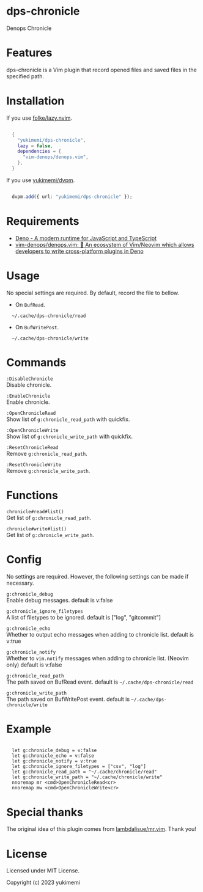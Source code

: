 # dps-chronicle

Denops Chronicle

# Features 

dps-chronicle is a Vim plugin that record opened files and saved files in the specified path.

# Installation 

If you use [folke/lazy.nvim](https://github.com/folke/lazy.nvim).

```lua

  {
    "yukimemi/dps-chronicle",
    lazy = false,
    dependencies = {
      "vim-denops/denops.vim",
    },
  }

```

If you use [yukimemi/dvpm](https://github.com/yukimemi/dvpm).

```typescript

  dvpm.add({ url: "yukimemi/dps-chronicle" });

```

# Requirements 

- [Deno - A modern runtime for JavaScript and TypeScript](https://deno.land/)
- [vim-denops/denops.vim: 🐜 An ecosystem of Vim/Neovim which allows developers to write cross-platform plugins in Deno](https://github.com/vim-denops/denops.vim)
# Usage 

No special settings are required.
By default, record the file to bellow.

- On `BufRead`.
```
  ~/.cache/dps-chronicle/read
```

- On `BufWritePost`.
```
  ~/.cache/dps-chronicle/write
```

# Commands 

`:DisableChronicle`                                        
Disable chronicle.

`:EnableChronicle`                                          
Enable chronicle.

`:OpenChronicleRead`                                      
Show list of `g:chronicle_read_path` with quickfix.

`:OpenChronicleWrite`                                    
Show list of `g:chronicle_write_path` with quickfix.

`:ResetChronicleRead`                                    
Remove `g:chronicle_read_path`.

`:ResetChronicleWrite`                                  
Remove `g:chronicle_write_path`.

# Functions 

`chronicle#read#list()`                                
Get list of `g:chronicle_read_path`.

`chronicle#write#list()`                              
Get list of `g:chronicle_write_path`.

# Config 

No settings are required. However, the following settings can be made if necessary.

`g:chronicle_debug`                                        
Enable debug messages.
default is v:false

`g:chronicle_ignore_filetypes`                  
A list of filetypes to be ignored.
default is ["log", "gitcommit"]

`g:chronicle_echo`                                          
Whether to output echo messages when adding to chronicle list.
default is v:true

`g:chronicle_notify`                                      
Whether to `vim.notify` messages when adding to chronicle list. (Neovim only)
default is v:false

`g:chronicle_read_path`                                
The path saved on BufRead event.
default is `~/.cache/dps-chronicle/read`

`g:chronicle_write_path`                              
The path saved on BufWritePost event.
default is `~/.cache/dps-chronicle/write`

# Example 

```vim

  let g:chronicle_debug = v:false
  let g:chronicle_echo = v:false
  let g:chronicle_notify = v:true
  let g:chronicle_ignore_filetypes = ["csv", "log"]
  let g:chronicle_read_path = "~/.cache/chronicle/read"
  let g:chronicle_write_path = "~/.cache/chronicle/write"
  nnoremap mr <cmd>OpenChronicleRead<cr>
  nnoremap mw <cmd>OpenChronicleWrite<cr>

```

# Special thanks 

The original idea of this plugin comes from [lambdalisue/mr.vim](https://github.com/lambdalisue/mr.vim).
Thank you!

# License 

Licensed under MIT License.

Copyright (c) 2023 yukimemi

